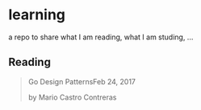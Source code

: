 # learning

a repo to share what I am reading, what I am studing, ...

## Reading


> Go Design PatternsFeb 24, 2017
> 
> by Mario Castro Contreras
